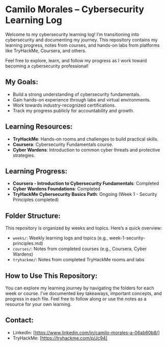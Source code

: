 # Camilo Morales – Cybersecurity Learning Log

Welcome to my cybersecurity learning log! I’m transitioning into cybersecurity and documenting my journey. This repository contains my learning progress, notes from courses, and hands-on labs from platforms like TryHackMe, Coursera, and others. 

Feel free to explore, learn, and follow my progress as I work toward becoming a cybersecurity professional!

## My Goals:
- Build a strong understanding of cybersecurity fundamentals.
- Gain hands-on experience through labs and virtual environments.
- Work towards industry-recognized certifications.
- Track my progress publicly for accountability and growth.

## Learning Resources:
- **TryHackMe**: Hands-on rooms and challenges to build practical skills.
- **Coursera**: Cybersecurity Fundamentals course.
- **Cyber Wardens**: Introduction to common cyber threats and protective strategies.

## Learning Progress:
- **Coursera - Introduction to Cybersecurity Fundamentals**: Completed
- **Cyber Wardens Foundations**: Completed
- **TryHackMe Cybersecurity Basics Path**: Ongoing (Week 1 - Security Principles completed)

## Folder Structure:
This repository is organized by weeks and topics. Here’s a quick overview:

- `weeks/`: Weekly learning logs and topics (e.g., week-1-security-principles.md)
- `courses/`: Notes from completed courses (e.g., Coursera, Cyber Wardens)
- `tryhackme/`: Notes from completed TryHackMe rooms and labs

## How to Use This Repository:
You can explore my learning journey by navigating the folders for each week or course. I’ve documented key takeaways, important concepts, and progress in each file. Feel free to follow along or use the notes as a resource for your own learning.

## Contact:
- LinkedIn: [https://www.linkedin.com/in/camilo-morales-a-06ab60b8/]
- TryHackMe: [https://tryhackme.com/p/Jc94]
